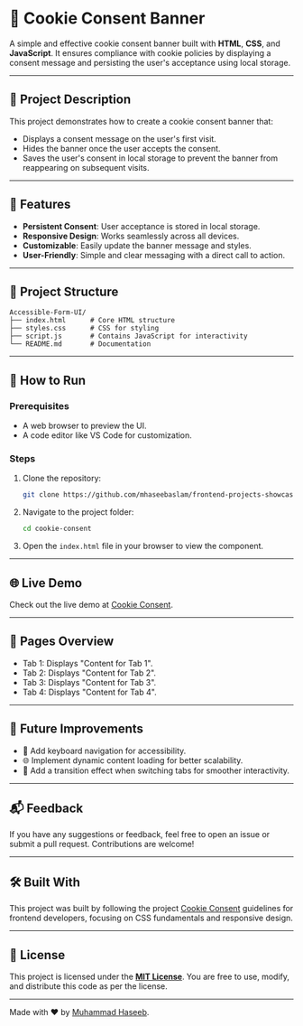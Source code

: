 # 🍪 Cookie Consent Banner

A simple and effective cookie consent banner built with **HTML**, **CSS**, and **JavaScript**. It ensures compliance with cookie policies by displaying a consent message and persisting the user's acceptance using local storage.

---

## 📜 Project Description

This project demonstrates how to create a cookie consent banner that:
- Displays a consent message on the user's first visit.
- Hides the banner once the user accepts the consent.
- Saves the user's consent in local storage to prevent the banner from reappearing on subsequent visits.

---

## 🌟 Features

- **Persistent Consent**: User acceptance is stored in local storage.
- **Responsive Design**: Works seamlessly across all devices.
- **Customizable**: Easily update the banner message and styles.
- **User-Friendly**: Simple and clear messaging with a direct call to action.

---

## 📂 Project Structure

```
Accessible-Form-UI/
├── index.html      # Core HTML structure
├── styles.css      # CSS for styling
├── script.js       # Contains JavaScript for interactivity
└── README.md       # Documentation
```

---

## 🚀 How to Run

### Prerequisites

- A web browser to preview the UI.
- A code editor like VS Code for customization.

### Steps

1. Clone the repository:
   ```bash
   git clone https://github.com/mhaseebaslam/frontend-projects-showcase/tree/main/projects/beginner-level/javascript/cookie-consent.git
   ```
2. Navigate to the project folder:
   ```bash
   cd cookie-consent
   ```
3. Open the `index.html` file in your browser to view the component.

---

## 🌐 Live Demo

Check out the live demo at [Cookie Consent](https://mhaseebaslam.github.io/frontend-projects-showcase/projects/beginner-level/javascript/cookie-consent/).

---

## 📄 Pages Overview

- Tab 1: Displays "Content for Tab 1".
- Tab 2: Displays "Content for Tab 2".
- Tab 3: Displays "Content for Tab 3".
- Tab 4: Displays "Content for Tab 4".

---

## 🔮 Future Improvements

- 🔧 Add keyboard navigation for accessibility.
- 🌐 Implement dynamic content loading for better scalability.
- 🎨 Add a transition effect when switching tabs for smoother interactivity.

---

## 📬 Feedback

If you have any suggestions or feedback, feel free to open an issue or submit a pull request. Contributions are welcome!

---

## 🛠️ Built With

This project was built by following the project [Cookie Consent](https://roadmap.sh/projects/cookie-consent) guidelines for frontend developers, focusing on CSS fundamentals and responsive design.

---

## 📄 License

This project is licensed under the **[MIT License](LICENSE)**. You are free to use, modify, and distribute this code as per the license.

---

Made with ❤️ by [Muhammad Haseeb](https://github.com/mhaseebaslam).
